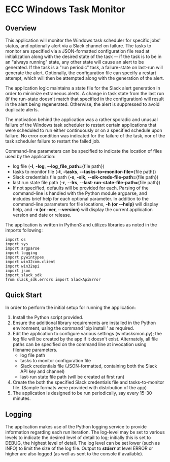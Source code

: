 # ECC Windows Task Monitor
## Overview
This application will monitor the Windows task scheduler for specific jobs' status, and optionally alert via a Slack channel on failure.  The tasks to monitor are specified via a JSON-formatted configuration file read at initialization along with the desired state of the task -- if the task is to be in an "always running" state, any other state will cause an alert to be generated.  If the task is a "run periodic" task, a failure-state on last-run will generate the alert.  Optionally, the configuration file can specify a restart attempt, which will then be attempted along with the generation of the alert.

The application logic maintains a state file for the Slack alert generation in order to minimize extraneous alerts.  A change in task state from the last run (if the run-state doesn't match that specified in the configuration) will result in the alert being regenerated.  Otherwise, the alert is suppressed to avoid duplicate alerts.

The motivation behind the application was a rather sporadic and unusual failure of the Windows task scheduler to restart certain applications that were scheduled to run either continuously or on a specified schedule upon failure.  No error condition was indicated for the failure of the task, nor of the task scheduler failure to restart the failed job.



Command-line parameters can be specified to indicate the location of files used by the application:

* log file (**-l**, **-log**, **--log_file_path=**{file path})
* tasks to monitor file (**-t**, **-tasks**, **--tasks-to=monitor-file=**{file path})
* Slack credentials file path (**-s**, **-slk**, **--slk-creds-file-path=**{file path})
* last run state file path (**-r**, **--lrs**, **--last-run-state-file-path=**{file path})
* If not specified, defaults will be provided for each.  Parsing of the command-line is handled with the Python module argparse, and includes brief help for each optional parameter.  In addition to the command-line parameters for file locations, **-h (or --help)** will display help, and **-v (or -ver, --version)** will display the current application version and date or release.

The application is written in Python3 and utilizes libraries as noted in the imports following:

```
import os
import sys
import argparse
import logging
import pywintypes
import win32com.client
import win32api
import json
import slack_sdk
from slack_sdk.errors import SlackApiError
```



## Quick Start

In order to perform the initial setup for running the application:
1. Install the Python script provided.
2. Ensure the additional library requirements are installed in the Python environment, using the command 'pip install <package-name>' as required.
3. Edit the application to configure various settings (wintasksmon.py); the log file will be created by the app if it doesn't exist.  Alternately, all file paths can be specified on the command line at invocation using filename parameters.
   * log file path
   * tasks to monitor configuration file
   * Slack credentials file (JSON-formatted, containing both the Slack API key and channel)
   * last-run state file path (will be created at first run)
4. Create the both the specified Slack credentials file and tasks-to-monitor file.  (Sample formats were provided with distribution of the app)
5. The application is designed to be run periodically, say every 15-30 minutes.




## Logging

The application makes use of the Python logging service to provide information regarding each run iteration.  The log-level may be set to various levels to indicate the desired level of detail to log; initially this is set to DEBUG, the highest level of detail.  The log level can be set lower (such as INFO) to limit the size of the log file.  Output to ***stderr*** at level ERROR or higher are also logged (as well as sent to the console if available).

